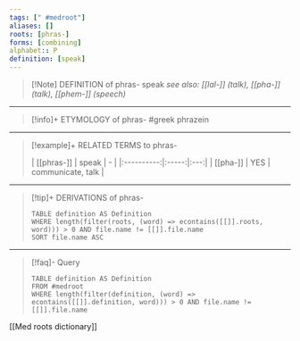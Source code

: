 ```yaml
---
tags: [" #medroot"]
aliases: []
roots: [phras-]
forms: [combining]
alphabet:: P
definition: [speak]
---
```

>[!Note] DEFINITION of phras-
>speak
>*see also: [[lal-]] (talk), [[pha-]] (talk), [[phem-]] (speech)*
_____
>[!info]+ ETYMOLOGY of phras-
>#greek phrazein
_____
>[!example]+ RELATED TERMS to phras-
>
>| [[phras-]] | speak |  -  |
|:----------:|:-----:|:---:|
|  [[pha-]]  |  YES  | communicate, talk    |
_____
>[!tip]+ DERIVATIONS of phras-
>```dataview
>TABLE definition AS Definition 
>WHERE length(filter(roots, (word) => econtains([[]].roots, word))) > 0 AND file.name != [[]].file.name
>SORT file.name ASC
>```
___
>[!faq]- Query
>```dataview
>TABLE definition AS Definition
>FROM #medroot
>WHERE length(filter(definition, (word) => econtains([[]].definition, word))) > 0 AND file.name != [[]].file.name
>```

[[Med roots dictionary]]